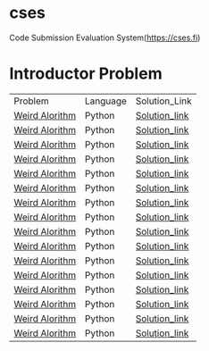 # cses
Code Submission Evaluation System(https://cses.fi)
# Introductor Problem

<table> 
<tr>
<td>Problem</td>
<td>Language</td>
<td>Solution_Link</td>
</tr>

<tr>
<td><a href="https://cses.fi/problemset/task/1068"> Weird Alorithm </a></td>
<td>Python</td>
<td><a href="https://github.com/GENRATECODE/cses/blob/main/Weird_Algorithm.py">Solution_link</a></td>
</tr>

<tr>
<td><a href="https://cses.fi/problemset/task/1068"> Weird Alorithm </a></td>
<td>Python</td>
<td><a href="https://github.com/GENRATECODE/cses/blob/main/Weird_Algorithm.py">Solution_link</a></td>
</tr>

<tr>
<td><a href="https://cses.fi/problemset/task/1068"> Weird Alorithm </a></td>
<td>Python</td>
<td><a href="https://github.com/GENRATECODE/cses/blob/main/Weird_Algorithm.py">Solution_link</a></td>
</tr>

<tr>
<td><a href="https://cses.fi/problemset/task/1068"> Weird Alorithm </a></td>
<td>Python</td>
<td><a href="https://github.com/GENRATECODE/cses/blob/main/Weird_Algorithm.py">Solution_link</a></td>
</tr>

<tr>
<td><a href="https://cses.fi/problemset/task/1068"> Weird Alorithm </a></td>
<td>Python</td>
<td><a href="https://github.com/GENRATECODE/cses/blob/main/Weird_Algorithm.py">Solution_link</a></td>
</tr>

<tr>
<td><a href="https://cses.fi/problemset/task/1068"> Weird Alorithm </a></td>
<td>Python</td>
<td><a href="https://github.com/GENRATECODE/cses/blob/main/Weird_Algorithm.py">Solution_link</a></td>
</tr>

<tr>
<td><a href="https://cses.fi/problemset/task/1068"> Weird Alorithm </a></td>
<td>Python</td>
<td><a href="https://github.com/GENRATECODE/cses/blob/main/Weird_Algorithm.py">Solution_link</a></td>
</tr>

<tr>
<td><a href="https://cses.fi/problemset/task/1068"> Weird Alorithm </a></td>
<td>Python</td>
<td><a href="https://github.com/GENRATECODE/cses/blob/main/Weird_Algorithm.py">Solution_link</a></td>
</tr>

<tr>
<td><a href="https://cses.fi/problemset/task/1068"> Weird Alorithm </a></td>
<td>Python</td>
<td><a href="https://github.com/GENRATECODE/cses/blob/main/Weird_Algorithm.py">Solution_link</a></td>
</tr>

<tr>
<td><a href="https://cses.fi/problemset/task/1068"> Weird Alorithm </a></td>
<td>Python</td>
<td><a href="https://github.com/GENRATECODE/cses/blob/main/Weird_Algorithm.py">Solution_link</a></td>
</tr>

<tr>
<td><a href="https://cses.fi/problemset/task/1068"> Weird Alorithm </a></td>
<td>Python</td>
<td><a href="https://github.com/GENRATECODE/cses/blob/main/Weird_Algorithm.py">Solution_link</a></td>
</tr>

<tr>
<td><a href="https://cses.fi/problemset/task/1068"> Weird Alorithm </a></td>
<td>Python</td>
<td><a href="https://github.com/GENRATECODE/cses/blob/main/Weird_Algorithm.py">Solution_link</a></td>
</tr>

<tr>
<td><a href="https://cses.fi/problemset/task/1068"> Weird Alorithm </a></td>
<td>Python</td>
<td><a href="https://github.com/GENRATECODE/cses/blob/main/Weird_Algorithm.py">Solution_link</a></td>
</tr>

<tr>
<td><a href="https://cses.fi/problemset/task/1068"> Weird Alorithm </a></td>
<td>Python</td>
<td><a href="https://github.com/GENRATECODE/cses/blob/main/Weird_Algorithm.py">Solution_link</a></td>
</tr>

<tr>
<td><a href="https://cses.fi/problemset/task/1068"> Weird Alorithm </a></td>
<td>Python</td>
<td><a href="https://github.com/GENRATECODE/cses/blob/main/Weird_Algorithm.py">Solution_link</a></td>
</tr>

<tr>
<td><a href="https://cses.fi/problemset/task/1068"> Weird Alorithm </a></td>
<td>Python</td>
<td><a href="https://github.com/GENRATECODE/cses/blob/main/Weird_Algorithm.py">Solution_link</a></td>
</tr>

</table>
